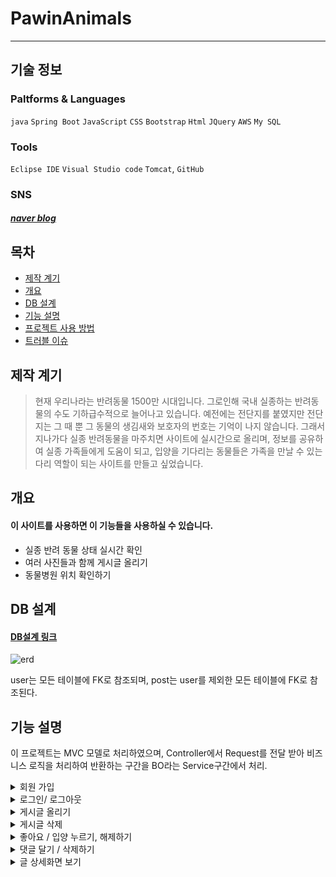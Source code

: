 # PawinAnimals
-----------
## 기술 정보

### Paltforms & Languages
`java` `Spring Boot` `JavaScript` `CSS` `Bootstrap` `Html` `JQuery` `AWS` `My SQL`
### Tools
`Eclipse IDE` `Visual Studio code` `Tomcat`, `GitHub`
### SNS
##### [naver blog](https://blog.naver.com/hello_world0_07)

## 목차
+ <span style="color:black">[제작 계기](#제작-계기)</span>
+ [개요](#개요)
+ [DB 설계](#DB-설계)
+ [기능 설명](#기능-설명)
+ [프로젝트 사용 방법](#프로젝트-사용-방법)
+ [트러블 이슈](#트러블-이슈)

## 제작 계기
> 현재 우리나라는 반려동물 1500만 시대입니다.
>그로인해 국내 실종하는 반려동물의 수도 기하급수적으로 늘어나고 있습니다.
>예전에는 전단지를 붙였지만 전단지는 그 때 뿐 그 동물의 생김새와 보호자의 번호는 기억이 나지 않습니다.
>그래서 지나가다 실종 반려동물을 마주치면 사이트에 실시간으로 올리며, 정보를 공유하여 실종 가족들에게 도움이 되고, 입양을 기다리는 동물들은 가족을 만날 수 있는 다리 역할이 되는 사이트를 만들고 싶었습니다.

## 개요
#### 이 사이트를 사용하면 이 기능들을 사용하실 수 있습니다.
+ 실종 반려 동물 상태 실시간 확인
+ 여러 사진들과 함께 게시글 올리기
+ 동물병원 위치 확인하기

## DB 설계
#### [DB설계 링크](https://docs.google.com/spreadsheets/d/1G2XHEZBFKvZEbPCXA1HBjAaZSoXaw1s_i66xens9OvU/edit#gid=980509685)
![erd](https://user-images.githubusercontent.com/120003960/224560646-ff51a84a-89d4-4f1d-9f17-a6da4481d168.png)

user는 모든 테이블에 FK로 참조되며, post는 user를 제외한 모든 테이블에 FK로 참조된다.

## 기능 설명
이 프로젝트는 MVC 모델로 처리하였으며, Controller에서 Request를 전달 받아 비즈니스 로직을 처리하여 반환하는 구간을 BO라는 Service구간에서 처리.
<details><summary>회원 가입</summary>
<p>
  <strong><중복확인></strong> <br>
  View화면에서 회원가입 시 아이디가 중복 됐는 지 확인을 ajax통신을 통해 Controller에 <b>요청</b>.<br><br>
DB에 저장 되어있는 loginId를 BO에서 boolean으로 View의 input에 넣은 값과 같은 값을 가져왔는지, 안 가져왔는지 구분하여 Controller에 <b>반환</b>하였고,
Controller에서는 가져왔을 땐(중복일 땐) 1번이라는 결과 값을 반환.<br>
View에서 Controller 응답을 1번으로 받았을 때는 “중복 된 아이디입니다”라고 띄워짐.<br>
중복이 없을 때는 회원가입 insert를 했다.<br>
<br>
    
<strong><DB저장></strong> <br>
  가입하기를 눌렀을 때 View화면에서 ajax로 RestController로 파라미터를 전달하여 <b>요청</b>.<br><br>
요청받은 파라미터를 db에 저장할 때 해싱 된 비밀번호로 저장 되기 위해 해싱 클래스(EncrypUtils)를 비밀번호를 16진수로 변환하는 로직을 만들어 RestController에서 바로 사용하여 해싱 된 비밀번호가 db에 저장하고 View로 <b>반환</b>.

 </p>
</details>
  
<details><summary>로그인/ 로그아웃</summary>
  <p>
  로그인하기를 눌렀을 때 View화면에서 Server쪽에 loginId, password가 중복이 있는지 확인 <b>요청</b><br><br>
  요청받은 파라미터 loginInd, password를 DB에 저장 된 열과 동일한지 mapper를 통해 중복건이 있는지 없는지 <b>응답</b><br>
로그인 시에는 HttpSession을 통해 로그인 동안 필요한 정보를 session에 담아두었다가,<br>
 로그아웃 시 session을 remove를 하여 지움
  </p>
  </details>
  
 <details><summary>게시글 올리기</summary>
  <p>
  게시글을 올릴 때에는 Imagepath에 저장되는 Multipart file과 post에 저장되는 글, 내용, 상태, 지역이 함께 게시 되도록 구현.<br>
    View 화면에서 필요한 사진들과 제목, 내용등등을 Server쪽에 ajax를 통해 <b>요청</b>.<br><br>
    ajax로 요청하기 위해 multipartFile을 올릴 수 있는<u>form 객체</u>를 만들어 필요한 파라미터들(제목, 내용, 사진 등등)을 append시켜 formData로 controller에 넘겨 요청하는 방식으로 진행.<br><br>
MultipartFile은 여러장을 보내야 하기 때문에  MultiFile을 넣을 리스트를 만들어 준 후<br>
    <b>Array.prototype.slice.call함수</b>로 <u>파일을 배열로 만들어주어</u>  만든 리스트 안에 <b>forEach()함수</b>를 통하여 </u>배열에 있는 각 요소에 대해 하나씩 읽어가면서 배열을 하나씩 넣음</u>.
<br><br><br>
Sever쪽에선 Request를 받은 후 post DB와 imagepath DB를 합쳐 가져와야 했는데, 저는 각각 BO(Service)를 만들어 postBO에서 postImagepathBO를 가져와 함께 insert를 시키고 해당 값이 들어있는 리스트를 <b>반환</b>.<br><br>
insert를 시킬 때 imagepath를 저장할 폴더를 만들어야 했기에 file을 저장할 fileManager, 저장될 파일을 리소스 핸들러로 url을 지정하는 class를 만듦.<br><br>
그리고 imagepathBO에서 이미지를 Multipart 파일 갯수 만큼 fileManager를 통해 file을 폴더를 만들어 폴더 안에 사진을 저장하였고, mapper를 통해 db에 저장.<br><br>
View화면에서는 Controller에서 응답받은 리스트를 forEach를 통하여 게시판 내용을 보여 줌.<br>
  
  </p>
</details>

 <details><summary>게시글 삭제</summary>
  <p>
  게시글 삭제할 때는 게시글 insert와 같이 imagepath DB와 post DB를 같이 삭제함과 더불어 게시글에 달린 좋아요/입양 내용, 댓글도 함께 삭제하도록 만듬<br>
View에서 삭제 되어야 할 파라미터들을 명시한 후 ajax로 <b>요청</b>.<br><br>
요청 받은 파라미터들이 DB의 한 테이블안에 있는게 아니기 때문에 각각의 BO를 만들어 해당 데이터를 삭제하는 메소드들을 만듬.<br><br>
postImagepathBO는 사진을 삭제하고, likeadoptBO은 좋아요/입양이 눌려진 걸 삭제하는 메소드를 만들어<br> postBO에서 postImagepathBO와 likeadoptBO를 불러와 같이 삭제 되도록 함.

  </p>
  </details>
 <details><summary>좋아요 / 입양 누르기, 해제하기</summary>
  <p>
  좋아요, 입양은 DB 설계 시 한 테이블로 같이 넣어 type에 좋아요를 누르면 like, 입양을 누르면 adopt으로 들어갈 수 있게 구성.<br> 
<br>
View 화면에서 좋아요, 입양을 버튼을 눌렀을 때 ajax로 type과 해당 게시글의 번호 postId가  controller에 넘어가도록 함.<br>

Cotroller에서는 로그인 시 세션에 담아두었던 userId를 꺼냈고 요청받은 type과, postId, userId를 likeadoptBO로 넘김.<br>
likeadoptBO에서는 togle메소드를 만들어 if문을 통해 likeadopt DB에 해당 type, postId, userId가 동일한 게 있는지 확인 후 있으면 제거를 하였고, 없으면 추가.<br><br>
추후에 게시글 상세보기 View에서  boolean이 true일 때 좋아요가 색깔이 쳐저 있고 false일 때는 빈 좋아요가 나올 수 있도록 하기 위해서 type, postId, userId가 중복이 있는지 확인하는 select BO도 boolean으로 만들어 둠.<br><br>
게시글 상세보기 View에서 좋아요, 입양 누른 사람들을 각각 볼 수 있도록 LikeView , AdoptView 객체를 만들어 like를 눌렀을 때는 LikeView에 누른 사람의 아이디, adopt을 눌렀을 때는 AdoptView에 누른 사람의 아이디를 넣어 놓아 둠.<br>

  </p>
  </details>
 <details><summary>댓글 달기 / 삭제하기</summary>
  <p>
    View에서 댓글을 작성후 작성 버튼을 누르면 ajax를 통해서 필요한 댓글 내용, 댓글을 쓴 게시글의 번호 postId를 Controller에 <b>요청</b>.<br><br>

Controller에서 전달 받아 BO에서는 CommentView 모델을 값을 getting, setting 할 수 있게 만들어 댓글 달 때 필요한 댓글 내용, 글쓴이를 CommentView에 setting하여 CommentVIewList를 만들어 <b>리스트</b>에 담아 놓아 Controller에 CommentVIewList를 <b>반환</b>.<br><br>
Controller에서는 BO에서 받은 리스트를 Model에 담음.<br><br>
View에서는 Model에 담은 리스트를 forEach를 통해 꺼내어 작성자와 내용을 보여줌.

  </p>
  </details>
  <details><summary>글 상세화면 보기</summary>
  <p>
    postBO에서 View에 보여져야 할 항목들을 리스트에 담아 둔 후 리스트에 <b>반환</b>.<br><br>
View에서 보여져야 할 내용들은 PostView 모델을 getting, setting이 될 수 있게 만들었고, post의 글, 내용, 상황등등과 likeadoptBO에서 만들어놓았던 좋아요, 입양을 눌렀는지 확인과 누른 사람의 리스트 CommentBO에서 만든 댓글 쓴 사람의 리스트를 PostView에 setting하여 <b>ostViewList</b>에 담아 Controller에 <b>반환</b>.<br><br>
Controller에서는 BO에서 반환 한 PostViewList를 View에서 꺼내 쓸 수 있도록 Model에 담음.<br><br>
View에서는 Model에서 forEach를 통해 꺼내 화면에 보여지도록 함.

  </p>
  <details>
   <details><summary>병원 리스트 api</summary>
  <p>
  RestAPI BO를 만들어 서울특별시 동물병원 api를 가져오는 로직 구성.<br><br>
 api를 가져오기 위해 HttpComponentsClientHttpRequestFactory를 통해 타임아웃을 설정하고, HttpClient라이브러리를 이용해 Rest API를 <b>호출</b>.<br><br>
RestTemplate 객체를 생성하여 header설정을 위해 HttpHeaders 클래스를 생성 한 후 HttpEntity 객체를 넣어,<br>
UriComponentsBuilder를 통해 url를 동적으로 생성해준 클래스를 build 할 수 있게 해주어exchange() 함수를 이용하여 api를 호출해 map 타입으로 전달 받음<br><br>. 

    전달받은 데이터를 Spring으로 파싱하기 위해 writeValueAsString() 함수를 이용해 JsonString으로 받아 <b>반환</b>.<br><br>
Hospital BO에서는 RestAPI BO에서 내려 받은 JsonString중 필요한 항목만 담아야 하기 때문에  JSONParser, JSONObject, JSONArray를 이용해 필요한 리스트를 열 수 있게 만든 후, <br> JSONArray을 반복문을 통해 필요한 항목들을 <b> hospitalList </b>에 따로 담아 <b>반환</b>.<br><br>
Controller에서는 HospitalBO에서 반환받은 리스트를 model로 담음.<br><br>
    View 화면에서는 Model에 있는 리스트를 동물병원 게시판에 forEach로 뽑아 필요 항목에 넣어 보여 줌.<br></br>

   </p>
    </details>
